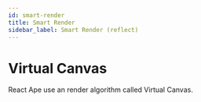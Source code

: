 ```yaml
---
id: smart-render
title: Smart Render
sidebar_label: Smart Render (reflect)
---
```


# Virtual Canvas

React Ape use an render algorithm called Virtual Canvas.
